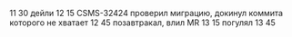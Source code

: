 11 30
дейли
12 15
CSMS-32424 проверил миграцию, докинул коммита которого не хватает
12 45
позавтракал, влил MR
13 15
погулял
13 45
